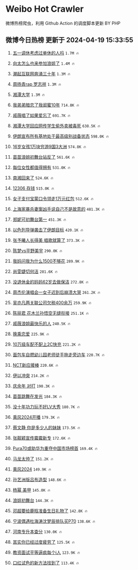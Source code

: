 # Weibo Hot Crawler 



微博热榜爬虫，利用 Github Action 的调度脚本更新 BY PHP 


## 微博今日热榜 更新于 2024-04-19 15:33:55 
1. [五一调休考虑过单休的人吗](https://s.weibo.com/weibo?q=%23%E4%BA%94%E4%B8%80%E8%B0%83%E4%BC%91%E8%80%83%E8%99%91%E8%BF%87%E5%8D%95%E4%BC%91%E7%9A%84%E4%BA%BA%E5%90%97%23&t=31&band_rank=1&Refer=top) `1.7M 🔥` 

1. [向太怎么也来参加浪姐了](https://s.weibo.com/weibo?q=%E5%90%91%E5%A4%AA%E6%80%8E%E4%B9%88%E4%B9%9F%E6%9D%A5%E5%8F%82%E5%8A%A0%E6%B5%AA%E5%A7%90%E4%BA%86&t=31&band_rank=2&Refer=top) `1.4M 🔥` 

1. [潮起互联网奔涌三十年](https://s.weibo.com/weibo?q=%23%E6%BD%AE%E8%B5%B7%E4%BA%92%E8%81%94%E7%BD%91%E5%A5%94%E6%B6%8C%E4%B8%89%E5%8D%81%E5%B9%B4%23&t=31&band_rank=3&Refer=top) `1.3M 🔥` 

1. [周扬青rap 罗志祥](https://s.weibo.com/weibo?q=%E5%91%A8%E6%89%AC%E9%9D%92rap%20%E7%BD%97%E5%BF%97%E7%A5%A5&t=31&band_rank=4&Refer=top) `1.3M 🔥` 

1. [湘潭大学](https://s.weibo.com/weibo?q=%E6%B9%98%E6%BD%AD%E5%A4%A7%E5%AD%A6&t=31&band_rank=5&Refer=top) `1.3M 🔥` 

1. [我弟弟暗恋了我闺蜜10年](https://s.weibo.com/weibo?q=%E6%88%91%E5%BC%9F%E5%BC%9F%E6%9A%97%E6%81%8B%E4%BA%86%E6%88%91%E9%97%BA%E8%9C%9C10%E5%B9%B4&t=31&band_rank=6&Refer=top) `714.8K 🔥` 

1. [戚薇唱了如果爱忘了](https://s.weibo.com/weibo?q=%E6%88%9A%E8%96%87%E5%94%B1%E4%BA%86%E5%A6%82%E6%9E%9C%E7%88%B1%E5%BF%98%E4%BA%86&t=31&band_rank=7&Refer=top) `691.7K 🔥` 

1. [湘潭大学回应网传学生偷外卖被毒死](https://s.weibo.com/weibo?q=%23%E6%B9%98%E6%BD%AD%E5%A4%A7%E5%AD%A6%E5%9B%9E%E5%BA%94%E7%BD%91%E4%BC%A0%E5%AD%A6%E7%94%9F%E5%81%B7%E5%A4%96%E5%8D%96%E8%A2%AB%E6%AF%92%E6%AD%BB%23&t=31&band_rank=8&Refer=top) `638.5K 🔥` 

1. [伊朗宣布所有基地处于最高级别战备状态](https://s.weibo.com/weibo?q=%23%E4%BC%8A%E6%9C%97%E5%AE%A3%E5%B8%83%E6%89%80%E6%9C%89%E5%9F%BA%E5%9C%B0%E5%A4%84%E4%BA%8E%E6%9C%80%E9%AB%98%E7%BA%A7%E5%88%AB%E6%88%98%E5%A4%87%E7%8A%B6%E6%80%81%23&t=31&band_rank=9&Refer=top) `598.0K 🔥` 

1. [16岁女孩1万块穷游9国3大洲](https://s.weibo.com/weibo?q=%2316%E5%B2%81%E5%A5%B3%E5%AD%A91%E4%B8%87%E5%9D%97%E7%A9%B7%E6%B8%B89%E5%9B%BD3%E5%A4%A7%E6%B4%B2%23&t=31&band_rank=10&Refer=top) `574.8K 🔥` 

1. [苗苗浪姐初舞台站反了](https://s.weibo.com/weibo?q=%23%E8%8B%97%E8%8B%97%E6%B5%AA%E5%A7%90%E5%88%9D%E8%88%9E%E5%8F%B0%E7%AB%99%E5%8F%8D%E4%BA%86%23&t=31&band_rank=11&Refer=top) `561.6K 🔥` 

1. [每位女性都值得拥有](https://s.weibo.com/weibo?q=%23%E6%AF%8F%E4%BD%8D%E5%A5%B3%E6%80%A7%E9%83%BD%E5%80%BC%E5%BE%97%E6%8B%A5%E6%9C%89%23&t=31&band_rank=12&Refer=top) `531.0K 🔥` 

1. [南湘回来了](https://s.weibo.com/weibo?q=%E5%8D%97%E6%B9%98%E5%9B%9E%E6%9D%A5%E4%BA%86&t=31&band_rank=13&Refer=top) `524.6K 🔥` 

1. [12306 存钱](https://s.weibo.com/weibo?q=12306%20%E5%AD%98%E9%92%B1&t=31&band_rank=14&Refer=top) `515.0K 🔥` 

1. [女子支付宝蒙口令领走1万元红包](https://s.weibo.com/weibo?q=%23%E5%A5%B3%E5%AD%90%E6%94%AF%E4%BB%98%E5%AE%9D%E8%92%99%E5%8F%A3%E4%BB%A4%E9%A2%86%E8%B5%B01%E4%B8%87%E5%85%83%E7%BA%A2%E5%8C%85%23&t=31&band_rank=15&Refer=top) `512.6K 🔥` 

1. [上海家暴杀妻案凶手说自己不是故意的](https://s.weibo.com/weibo?q=%23%E4%B8%8A%E6%B5%B7%E5%AE%B6%E6%9A%B4%E6%9D%80%E5%A6%BB%E6%A1%88%E5%87%B6%E6%89%8B%E8%AF%B4%E8%87%AA%E5%B7%B1%E4%B8%8D%E6%98%AF%E6%95%85%E6%84%8F%E7%9A%84%23&t=31&band_rank=16&Refer=top) `481.3K 🔥` 

1. [郑妮可初舞台第一](https://s.weibo.com/weibo?q=%23%E9%83%91%E5%A6%AE%E5%8F%AF%E5%88%9D%E8%88%9E%E5%8F%B0%E7%AC%AC%E4%B8%80%23&t=31&band_rank=17&Refer=top) `451.3K 🔥` 

1. [以色列导弹袭击了伊朗目标](https://s.weibo.com/weibo?q=%23%E4%BB%A5%E8%89%B2%E5%88%97%E5%AF%BC%E5%BC%B9%E8%A2%AD%E5%87%BB%E4%BA%86%E4%BC%8A%E6%9C%97%E7%9B%AE%E6%A0%87%23&t=31&band_rank=18&Refer=top) `420.1K 🔥` 

1. [张予曦人长得美 唱歌就算了](https://s.weibo.com/weibo?q=%E5%BC%A0%E4%BA%88%E6%9B%A6%E4%BA%BA%E9%95%BF%E5%BE%97%E7%BE%8E%20%E5%94%B1%E6%AD%8C%E5%B0%B1%E7%AE%97%E4%BA%86&t=31&band_rank=19&Refer=top) `373.3K 🔥` 

1. [陈梦vs平野美宇](https://s.weibo.com/weibo?q=%E9%99%88%E6%A2%A6vs%E5%B9%B3%E9%87%8E%E7%BE%8E%E5%AE%87&t=31&band_rank=20&Refer=top) `290.0K 🔥` 

1. [我妈问我为什么1500不够花](https://s.weibo.com/weibo?q=%23%E6%88%91%E5%A6%88%E9%97%AE%E6%88%91%E4%B8%BA%E4%BB%80%E4%B9%881500%E4%B8%8D%E5%A4%9F%E8%8A%B1%23&t=31&band_rank=21&Refer=top) `289.9K 🔥` 

1. [尚雯婕切何洁](https://s.weibo.com/weibo?q=%E5%B0%9A%E9%9B%AF%E5%A9%95%E5%88%87%E4%BD%95%E6%B4%81&t=31&band_rank=22&Refer=top) `281.6K 🔥` 

1. [没退休金的妈妈62岁去做保洁](https://s.weibo.com/weibo?q=%23%E6%B2%A1%E9%80%80%E4%BC%91%E9%87%91%E7%9A%84%E5%A6%88%E5%A6%8862%E5%B2%81%E5%8E%BB%E5%81%9A%E4%BF%9D%E6%B4%81%23&t=31&band_rank=23&Refer=top) `272.8K 🔥` 

1. [周杰伦演唱会一女子迟到后崩溃大哭](https://s.weibo.com/weibo?q=%23%E5%91%A8%E6%9D%B0%E4%BC%A6%E6%BC%94%E5%94%B1%E4%BC%9A%E4%B8%80%E5%A5%B3%E5%AD%90%E8%BF%9F%E5%88%B0%E5%90%8E%E5%B4%A9%E6%BA%83%E5%A4%A7%E5%93%AD%23&t=31&band_rank=24&Refer=top) `261.2K 🔥` 

1. [吴亦凡两关联公司欠税400余万](https://s.weibo.com/weibo?q=%23%E5%90%B4%E4%BA%A6%E5%87%A1%E4%B8%A4%E5%85%B3%E8%81%94%E5%85%AC%E5%8F%B8%E6%AC%A0%E7%A8%8E400%E4%BD%99%E4%B8%87%23&t=31&band_rank=25&Refer=top) `259.9K 🔥` 

1. [陈丽君 花木兰孙悟空无缝衔接](https://s.weibo.com/weibo?q=%E9%99%88%E4%B8%BD%E5%90%9B%20%E8%8A%B1%E6%9C%A8%E5%85%B0%E5%AD%99%E6%82%9F%E7%A9%BA%E6%97%A0%E7%BC%9D%E8%A1%94%E6%8E%A5&t=31&band_rank=26&Refer=top) `251.1K 🔥` 

1. [戚薇浪姐最快乐的人](https://s.weibo.com/weibo?q=%E6%88%9A%E8%96%87%E6%B5%AA%E5%A7%90%E6%9C%80%E5%BF%AB%E4%B9%90%E7%9A%84%E4%BA%BA&t=31&band_rank=27&Refer=top) `240.5K 🔥` 

1. [换乘恋爱](https://s.weibo.com/weibo?q=%E6%8D%A2%E4%B9%98%E6%81%8B%E7%88%B1&t=31&band_rank=28&Refer=top) `225.9K 🔥` 

1. [10万级车配不配上2C快充](https://s.weibo.com/weibo?q=%2310%E4%B8%87%E7%BA%A7%E8%BD%A6%E9%85%8D%E4%B8%8D%E9%85%8D%E4%B8%8A2C%E5%BF%AB%E5%85%85%23&t=31&band_rank=29&Refer=top) `221.2K 🔥` 

1. [面包车自燃幼儿园老师徒手拖走旁边车](https://s.weibo.com/weibo?q=%23%E9%9D%A2%E5%8C%85%E8%BD%A6%E8%87%AA%E7%87%83%E5%B9%BC%E5%84%BF%E5%9B%AD%E8%80%81%E5%B8%88%E5%BE%92%E6%89%8B%E6%8B%96%E8%B5%B0%E6%97%81%E8%BE%B9%E8%BD%A6%23&t=31&band_rank=30&Refer=top) `220.7K 🔥` 

1. [NCT新应援棒](https://s.weibo.com/weibo?q=%23NCT%E6%96%B0%E5%BA%94%E6%8F%B4%E6%A3%92%23&t=31&band_rank=31&Refer=top) `220.6K 🔥` 

1. [伊以冲突](https://s.weibo.com/weibo?q=%E4%BC%8A%E4%BB%A5%E5%86%B2%E7%AA%81&t=31&band_rank=32&Refer=top) `214.2K 🔥` 

1. [庆余年 对打](https://s.weibo.com/weibo?q=%E5%BA%86%E4%BD%99%E5%B9%B4%20%E5%AF%B9%E6%89%93&t=31&band_rank=33&Refer=top) `190.3K 🔥` 

1. [苗苗跳舞在发光](https://s.weibo.com/weibo?q=%E8%8B%97%E8%8B%97%E8%B7%B3%E8%88%9E%E5%9C%A8%E5%8F%91%E5%85%89&t=31&band_rank=34&Refer=top) `184.3K 🔥` 

1. [没十年功力玩不好LV大秀](https://s.weibo.com/weibo?q=%23%E6%B2%A1%E5%8D%81%E5%B9%B4%E5%8A%9F%E5%8A%9B%E7%8E%A9%E4%B8%8D%E5%A5%BDLV%E5%A4%A7%E7%A7%80%23&t=31&band_rank=35&Refer=top) `180.7K 🔥` 

1. [乘风2024开播](https://s.weibo.com/weibo?q=%23%E4%B9%98%E9%A3%8E2024%E5%BC%80%E6%92%AD%23&t=31&band_rank=36&Refer=top) `179.3K 🔥` 

1. [蔡文静 你是多少人的妹妹](https://s.weibo.com/weibo?q=%E8%94%A1%E6%96%87%E9%9D%99%20%E4%BD%A0%E6%98%AF%E5%A4%9A%E5%B0%91%E4%BA%BA%E7%9A%84%E5%A6%B9%E5%A6%B9&t=31&band_rank=37&Refer=top) `173.5K 🔥` 

1. [张靓颖宣传霉霉新专](https://s.weibo.com/weibo?q=%E5%BC%A0%E9%9D%93%E9%A2%96%E5%AE%A3%E4%BC%A0%E9%9C%89%E9%9C%89%E6%96%B0%E4%B8%93&t=31&band_rank=38&Refer=top) `172.6K 🔥` 

1. [Pura70或助华为重夺中国市场榜首](https://s.weibo.com/weibo?q=%23Pura70%E6%88%96%E5%8A%A9%E5%8D%8E%E4%B8%BA%E9%87%8D%E5%A4%BA%E4%B8%AD%E5%9B%BD%E5%B8%82%E5%9C%BA%E6%A6%9C%E9%A6%96%23&t=31&band_rank=39&Refer=top) `169.4K 🔥` 

1. [马龙太帅了](https://s.weibo.com/weibo?q=%E9%A9%AC%E9%BE%99%E5%A4%AA%E5%B8%85%E4%BA%86&t=31&band_rank=40&Refer=top) `151.2K 🔥` 

1. [乘风2024](https://s.weibo.com/weibo?q=%E4%B9%98%E9%A3%8E2024&t=31&band_rank=41&Refer=top) `149.9K 🔥` 

1. [孙艺洲版吕布造型](https://s.weibo.com/weibo?q=%23%E5%AD%99%E8%89%BA%E6%B4%B2%E7%89%88%E5%90%95%E5%B8%83%E9%80%A0%E5%9E%8B%23&t=31&band_rank=42&Refer=top) `148.6K 🔥` 

1. [杨幂 美甲](https://s.weibo.com/weibo?q=%E6%9D%A8%E5%B9%82%20%E7%BE%8E%E7%94%B2&t=31&band_rank=43&Refer=top) `145.0K 🔥` 

1. [浪姐初舞台](https://s.weibo.com/weibo?q=%E6%B5%AA%E5%A7%90%E5%88%9D%E8%88%9E%E5%8F%B0&t=31&band_rank=44&Refer=top) `144.3K 🔥` 

1. [邓超要给鹿晗准备生日礼物了](https://s.weibo.com/weibo?q=%23%E9%82%93%E8%B6%85%E8%A6%81%E7%BB%99%E9%B9%BF%E6%99%97%E5%87%86%E5%A4%87%E7%94%9F%E6%97%A5%E7%A4%BC%E7%89%A9%E4%BA%86%23&t=31&band_rank=45&Refer=top) `142.8K 🔥` 

1. [宁波偶遇杜海涛沈梦辰排队买P70](https://s.weibo.com/weibo?q=%23%E5%AE%81%E6%B3%A2%E5%81%B6%E9%81%87%E6%9D%9C%E6%B5%B7%E6%B6%9B%E6%B2%88%E6%A2%A6%E8%BE%B0%E6%8E%92%E9%98%9F%E4%B9%B0P70%23&t=31&band_rank=46&Refer=top) `138.6K 🔥` 

1. [河南专升本查分](https://s.weibo.com/weibo?q=%E6%B2%B3%E5%8D%97%E4%B8%93%E5%8D%87%E6%9C%AC%E6%9F%A5%E5%88%86&t=31&band_rank=47&Refer=top) `130.0K 🔥` 

1. [其实你已经过度疲劳了](https://s.weibo.com/weibo?q=%E5%85%B6%E5%AE%9E%E4%BD%A0%E5%B7%B2%E7%BB%8F%E8%BF%87%E5%BA%A6%E7%96%B2%E5%8A%B3%E4%BA%86&t=31&band_rank=48&Refer=top) `125.5K 🔥` 

1. [教资面试平等逼疯每个i人](https://s.weibo.com/weibo?q=%23%E6%95%99%E8%B5%84%E9%9D%A2%E8%AF%95%E5%B9%B3%E7%AD%89%E9%80%BC%E7%96%AF%E6%AF%8F%E4%B8%AAi%E4%BA%BA%23&t=31&band_rank=49&Refer=top) `123.9K 🔥` 

1. [口红试色的新方法找到了](https://s.weibo.com/weibo?q=%E5%8F%A3%E7%BA%A2%E8%AF%95%E8%89%B2%E7%9A%84%E6%96%B0%E6%96%B9%E6%B3%95%E6%89%BE%E5%88%B0%E4%BA%86&t=31&band_rank=50&Refer=top) `113.4K 🔥` 

